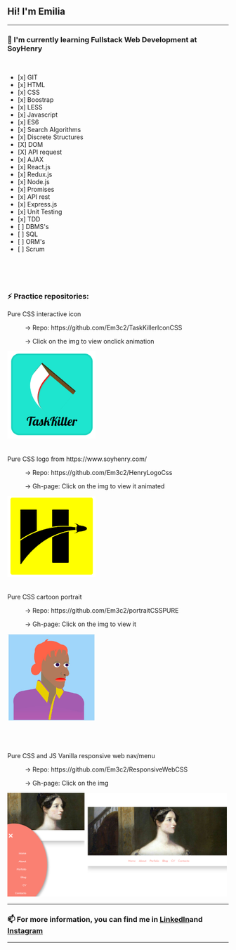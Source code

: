 
<h2> Hi! I'm Emilia</h2>
<hr/>
<div>
  <h3> 🌱  I'm currently learning Fullstack Web Development at SoyHenry</h3>
  <br/>
      <ul>
        <li> [x] GIT </li>
        <li> [x] HTML </li>
        <li> [x] CSS </li>
        <li> [x] Boostrap </li>
        <li> [x] LESS </li>
        <li> [x] Javascript </li>
        <li> [x] ES6 </li>
        <li> [x] Search Algorithms </li>
        <li> [x] Discrete Structures </li>
        <li> [X] DOM </li>
        <li> [X] API request </li>
        <li> [x] AJAX </li>
        <li> [x] React.js </li>
        <li> [x] Redux.js </li>
        <li> [x] Node.js </li>
        <li> [x] Promises </li>
        <li> [x] API rest </li>
        <li> [x] Express.js </li>
        <li> [x] Unit Testing </li>
        <li> [x] TDD </li>
        <li> [ ] DBMS's </li>
        <li> [ ] SQL </li>
        <li> [ ] ORM's </li>
        <li> [ ] Scrum </li>
      </ul>
        
        
     
  <br/><br/><br/>
  <h3> ⚡  Practice repositories:</h3></li> 
        <div> 
            <dl>
                <dt>Pure CSS interactive icon</dt>
                <dd><p>-> Repo: https://github.com/Em3c2/TaskKillerIconCSS</p><p>-> Click on the img to view onclick animation</p></dd>
                <a href='https://em3c2.github.io/TaskKillerIconCSS/'><img  width='200' src='https://github.com/Em3c2/Em3c2/blob/master/Task.png?raw=true'/></a> 
                <br/><br/><br/>
                <dt>Pure CSS logo from https://www.soyhenry.com/</dt>
                <dd><p>-> Repo: https://github.com/Em3c2/HenryLogoCss<p></p> -> Gh-page: Click on the img to view it animated</p></dd>
                <a href='https://em3c2.github.io/HenryLogoCss/'><img width='200' src='https://github.com/Em3c2/Em3c2/blob/master/Henry.png?raw=true'/></a>
                <br/><br/><br/>
                <dt>Pure CSS cartoon portrait</dt>
                <dd><p>-> Repo: https://github.com/Em3c2/portraitCSSPURE<p></p> -> Gh-page: Click on the img to view it</p></dd>
                <a href='https://em3c2.github.io/portraitCSSPURE/'><img width='200' src='https://github.com/Em3c2/Em3c2/blob/master/portrait.jpeg?raw=true'/></a>
                <br/><br/><br/><br/><br/>
                <dt>Pure CSS and JS Vanilla responsive web nav/menu</dt>
                <dd><p> -> Repo: https://github.com/Em3c2/ResponsiveWebCSS</p><p> -> Gh-page: Click on the img</p></dd>
                <a href='https://em3c2.github.io/ResponsiveWebCSS'><img width='500' src='https://github.com/Em3c2/Em3c2/blob/master/Resp.png?raw=true'/></a>
            </dl>
        </div>
    <hr/>
    <h3> 📫  For more information, you can find me in <a href="https://www.linkedin.com/in/em3c2">LinkedIn</a>and <a href="https://https://www.instagram.com/em3_c2/">Instagram</a></h3>
    <hr/>
</div>

<br/><br/><br/>


<!--
**Em3c2/Em3c2** is a ✨ _special_ ✨ repository because its `README.md` (this file) appears on your GitHub profile.

Here are some ideas to get you started:

- 🔭 I’m currently working on ...
- 🌱 I’m currently learning ...
- 👯 I’m looking to collaborate on ...
- 🤔 I’m looking for help with ...
- 💬 Ask me about ...
- 📫 How to reach me: ...
- 😄 Pronouns: ...
- ⚡ Fun fact: ...
-->
